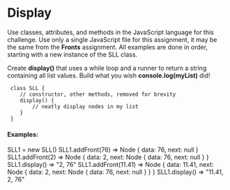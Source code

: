 # Display
Use classes, attributes, and methods in the JavaScript language for this challenge. Use only a single JavaScript file for this assignment, it may be the same from the **Fronts** assignment. All examples are done in order, starting with a new instance of the SLL class.

Create **display()** that uses a while loop and a runner to return a string containing all list values. Build what you wish **console.log(myList)** did!
```
 class SLL {
    // constructor, other methods, removed for brevity
    display() {
    	// neatly display nodes in my list
    }
 }
```

#### Examples:

SLL1 = new SLL()
SLL1.addFront(76) => Node { data: 76, next: null }
SLL1.addFront(2) => Node { data: 2, next: Node { data: 76, next: null } }
SLL1.display() => "2, 76"
SLL1.addFront(11.41) => Node { data: 11.41, next: Node { data: 2, next: Node { data: 76, next: null } } }
SLL1.display() => "11.41, 2, 76"